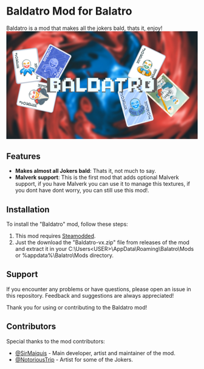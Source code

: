 # Baldatro Mod for Balatro

Baldatro is a mod that makes all the jokers bald, thats it, enjoy!
![Update](https://raw.githubusercontent.com/SirMaiquis/Balatro-Baldatro/refs/heads/main/images/thumbnail.jpg)
## Features

- **Makes almost all Jokers bald**: Thats it, not much to say.
- **Malverk support**: This is the first mod that adds optional Malverk support, if you have Malverk you can use it to manage this textures, if you dont have dont worry, you can still use this mod!.

## Installation

To install the "Baldatro" mod, follow these steps:

1. This mod requires [Steamodded](https://github.com/Steamodded/smods).
2. Just the download the "Baldatro-vx.zip" file from releases of the mod and extract it in your C:\Users\<USER>\AppData\Roaming\Balatro\Mods or %appdata%\Balatro\Mods directory.

## Support

If you encounter any problems or have questions, please open an issue in this repository. Feedback and suggestions are always appreciated!

Thank you for using or contributing to the Baldatro mod!

## Contributors

Special thanks to the mod contributors:

- [@SirMaiquis](https://github.com/SirMaiquis) - Main developer, artist and maintainer of the mod.
- [@NotoriousTrip](https://www.twitch.tv/notorioustrip) - Artist for some of the Jokers.